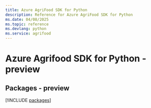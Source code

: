 ```yaml
---
title: Azure AgriFood SDK for Python
description: Reference for Azure AgriFood SDK for Python
ms.date: 04/08/2025
ms.topic: reference
ms.devlang: python
ms.service: agrifood
---
```

# Azure Agrifood SDK for Python - preview
## Packages - preview
[!INCLUDE [packages](agrifood-index.md)]